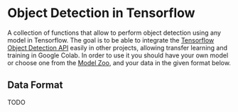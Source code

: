 # Object Detection in Tensorflow

A collection of functions that allow to perform object detection using any model in Tensorflow. The goal is to be able to integrate the [Tensorflow Object Detection API](https://github.com/tensorflow/models/tree/master/research/object_detection) easily in other projects, allowing transfer learning and training in Google Colab. In order to use it you should have your own model or choose one from the [Model Zoo](https://github.com/tensorflow/models/blob/master/research/object_detection/g3doc/detection_model_zoo.md), and your data in the given format below.

## Data Format

TODO

